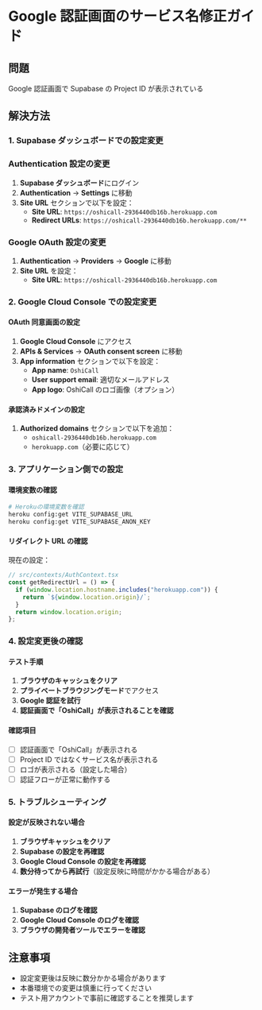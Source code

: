 # Google 認証画面のサービス名修正ガイド

## 問題

Google 認証画面で Supabase の Project ID が表示されている

## 解決方法

### 1. Supabase ダッシュボードでの設定変更

### Authentication 設定の変更

1. **Supabase ダッシュボード**にログイン
2. **Authentication** → **Settings** に移動
3. **Site URL** セクションで以下を設定：
   - **Site URL**: `https://oshicall-2936440db16b.herokuapp.com`
   - **Redirect URLs**: `https://oshicall-2936440db16b.herokuapp.com/**`

### Google OAuth 設定の変更

1. **Authentication** → **Providers** → **Google** に移動
2. **Site URL** を設定：
   - **Site URL**: `https://oshicall-2936440db16b.herokuapp.com`

### 2. Google Cloud Console での設定変更

#### OAuth 同意画面の設定

1. **Google Cloud Console** にアクセス
2. **APIs & Services** → **OAuth consent screen** に移動
3. **App information** セクションで以下を設定：
   - **App name**: `OshiCall`
   - **User support email**: 適切なメールアドレス
   - **App logo**: OshiCall のロゴ画像（オプション）

#### 承認済みドメインの設定

1. **Authorized domains** セクションで以下を追加：
   - `oshicall-2936440db16b.herokuapp.com`
   - `herokuapp.com`（必要に応じて）

### 3. アプリケーション側での設定

#### 環境変数の確認

```bash
# Herokuの環境変数を確認
heroku config:get VITE_SUPABASE_URL
heroku config:get VITE_SUPABASE_ANON_KEY
```

#### リダイレクト URL の確認

現在の設定：

```typescript
// src/contexts/AuthContext.tsx
const getRedirectUrl = () => {
  if (window.location.hostname.includes("herokuapp.com")) {
    return `${window.location.origin}/`;
  }
  return window.location.origin;
};
```

### 4. 設定変更後の確認

#### テスト手順

1. **ブラウザのキャッシュをクリア**
2. **プライベートブラウジングモード**でアクセス
3. **Google 認証を試行**
4. **認証画面で「OshiCall」が表示されることを確認**

#### 確認項目

- [ ] 認証画面で「OshiCall」が表示される
- [ ] Project ID ではなくサービス名が表示される
- [ ] ロゴが表示される（設定した場合）
- [ ] 認証フローが正常に動作する

### 5. トラブルシューティング

#### 設定が反映されない場合

1. **ブラウザキャッシュをクリア**
2. **Supabase の設定を再確認**
3. **Google Cloud Console の設定を再確認**
4. **数分待ってから再試行**（設定反映に時間がかかる場合がある）

#### エラーが発生する場合

1. **Supabase のログを確認**
2. **Google Cloud Console のログを確認**
3. **ブラウザの開発者ツールでエラーを確認**

## 注意事項

- 設定変更後は反映に数分かかる場合があります
- 本番環境での変更は慎重に行ってください
- テスト用アカウントで事前に確認することを推奨します
